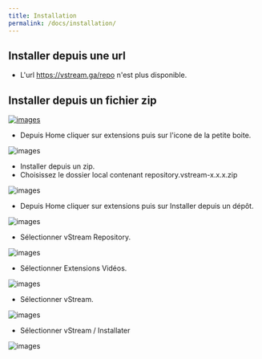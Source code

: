 ```yaml
---
title: Installation
permalink: /docs/installation/
---
```


## Installer depuis une url

- L'url https://vstream.ga/repo n'est plus disponible.

## Installer depuis un fichier zip

[![images](https://img.shields.io/badge/T%C3%A9l%C3%A9charger-Repository-blue.svg?style=for-the-badge)](https://github.com/Kodi-vStream/venom-xbmc-addons/releases/tag/Repository)

- Depuis Home cliquer sur extensions puis sur l'icone de la petite boite.

![images](https://github.com/Kodi-vStream/venom-xbmc-doc/raw/gh-pages/img/install_1.jpg)



 - Installer depuis un zip.
 - Choisissez le dossier local contenant repository.vstream-x.x.x.zip
 
![images](https://github.com/Kodi-vStream/venom-xbmc-doc/raw/gh-pages/img/install_2.jpg)



 - Depuis Home cliquer sur extensions puis sur Installer depuis un dépôt.
 
![images](https://github.com/Kodi-vStream/venom-xbmc-doc/raw/gh-pages/img/install_3.jpg)



- Sélectionner vStream Repository.

![images](https://github.com/Kodi-vStream/venom-xbmc-doc/raw/gh-pages/img/install_4.jpg)   



- Sélectionner Extensions Vidéos.

![images](https://github.com/Kodi-vStream/venom-xbmc-doc/raw/gh-pages/img/install_5.jpg)



- Sélectionner vStream.

![images](https://github.com/Kodi-vStream/venom-xbmc-doc/raw/gh-pages/img/install_6.jpg)
  
  
  
- Sélectionner vStream / Installater

![images](https://github.com/Kodi-vStream/venom-xbmc-doc/raw/gh-pages/img/install_7.jpg)
 

